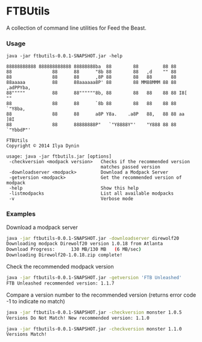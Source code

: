 # FTBUtils

A collection of command line utilities for Feed the Beast.

### Usage

```
java -jar ftbutils-0.0.1-SNAPSHOT.jar -help

88888888888 888888888888 88888888ba  88        88         88 88            
88               88      88      "8b 88        88   ,d    "" 88            
88               88      88      ,8P 88        88   88       88            
88aaaaa          88      88aaaaaa8P' 88        88 MM88MMM 88 88 ,adPPYba,  
88"""""          88      88""""""8b, 88        88   88    88 88 I8[    ""  
88               88      88      `8b 88        88   88    88 88  `"Y8ba,   
88               88      88      a8P Y8a.    .a8P   88,   88 88 aa    ]8I  
88               88      88888888P"   `"Y8888Y"'    "Y888 88 88 `"YbbdP"'  

FTBUtils
Copyright © 2014 Ilya Dynin

usage: java -jar ftbutils.jar [options]
 -checkversion <modpack version>   Checks if the recommended version
                                   matches passed version
 -downloadserver <modpack>         Download a Modpack Server
 -getversion <modpack>             Get the recommended version of modpack
 -help                             Show this help
 -listmodpacks                     List all available modpacks
 -v                                Verbose mode
```
 
### Examples
 
Download a modpack server 
```sh
java -jar ftbutils-0.0.1-SNAPSHOT.jar -downloadserver direwolf20
Downloading modpack Direwolf20 version 1.0.18 from Atlanta
Download Progress:      130 MB/130 MB   (6 MB/sec)                      
Downloading Direwolf20-1.0.18.zip complete!
```
Check the recommended modpack version 
 ```sh
java -jar ftbutils-0.0.1-SNAPSHOT.jar -getversion 'FTB Unleashed'
FTB Unleashed recommended version: 1.1.7
```
Compare a version number to the recommended version (returns error code -1 to indicate no match)
 ```sh
java -jar ftbutils-0.0.1-SNAPSHOT.jar -checkversion monster 1.0.5
Versions Do Not Match! New recommended version: 1.1.0

java -jar ftbutils-0.0.1-SNAPSHOT.jar -checkversion monster 1.1.0
Versions Match!
```